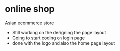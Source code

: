 # online shop

Asian ecommerce store

- Still working on the designing the page layout
- Going to start coding on login page
- done with the logo and also the home page layout
